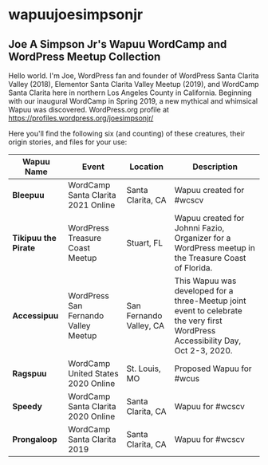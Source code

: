 # wapuujoesimpsonjr
## Joe A Simpson Jr's Wapuu WordCamp and WordPress Meetup Collection

Hello world. I'm Joe, WordPress fan and founder of WordPress Santa Clarita Valley (2018), Elementor Santa Clarita Valley Meetup (2019), and WordCamp Santa Clarita here in northern Los Angeles County in California. Beginning with our inaugural WordCamp in Spring 2019, a new mythical and whimsical Wapuu was discovered. WordPress.org profile at https://profiles.wordpress.org/joesimpsonjr/

Here you'll find the following six (and counting) of these creatures, their origin stories, and files for your use:

Wapuu Name | Event | Location | Description 
---------- | ----- | -------- | ----------- 
**Bleepuu** | WordCamp Santa Clarita 2021 Online | Santa Clarita, CA | Wapuu created for #wcscv
**Tikipuu the Pirate** | WordPress Treasure Coast Meetup | Stuart, FL | Wapuu created for Johnni Fazio, Organizer for a WordPress meetup in the Treasure Coast of Florida.  
**Accessipuu** | WordPress San Fernando Valley Meetup | San Fernando Valley, CA | This Wapuu was developed for a three-Meetup joint event to celebrate the very first WordPress Accessibility Day, Oct 2-3, 2020. 
**Ragspuu** | WordCamp United States 2020 Online | St. Louis, MO | Proposed Wapuu for #wcus
**Speedy** | WordCamp Santa Clarita 2020 Online | Santa Clarita, CA | Wapuu for #wcscv
**Prongaloop** | WordCamp Santa Clarita 2019 | Santa Clarita, CA | Wapuu for #wcscv
